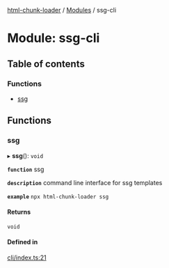 [html-chunk-loader](../README.md) / [Modules](../modules.md) / ssg-cli

# Module: ssg-cli

## Table of contents

### Functions

- [ssg](ssg_cli.md#ssg)

## Functions

### ssg

▸ **ssg**(): `void`

**`function`** ssg

**`description`** command line interface for ssg templates

**`example`**
```npx html-chunk-loader ssg```

#### Returns

`void`

#### Defined in

[cli/index.ts:21](https://github.com/abschill/html-chunk-loader/blob/860ba1b/lib/cli/index.ts#L21)
